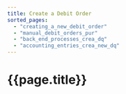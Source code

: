 ```yaml
---
title: Create a Debit Order
sorted_pages:
  - "creating_a_new_debit_order"
  - "manual_debit_orders_pur"
  - "back_end_processes_crea_dq"
  - "accounting_entries_crea_new_dq"
---
```

# {{page.title}}
